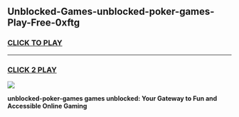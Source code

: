 
## Unblocked-Games-unblocked-poker-games-Play-Free-0xftg
<h3>
<a href="https://premium76.site?title=unblocked-poker-games&ref=21A">CLICK TO PLAY</a></h3>
<hr>

<h3>
<a href="https://premium76.site?title=unblocked-poker-games&ref=21A">CLICK 2 PLAY</a>
  
</h3>

<a href="https://premium76.site?title=unblocked-poker-games&ref=21A"><img src="https://clearcache.store/games.png"></a>


**unblocked-poker-games games unblocked: Your Gateway to Fun and Accessible Online Gaming**
